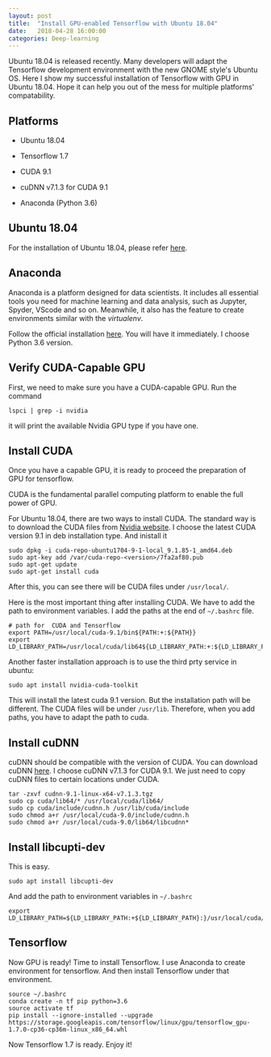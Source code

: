 ```yaml
---
layout: post
title:  "Install GPU-enabled Tensorflow with Ubuntu 18.04"
date:   2018-04-28 16:00:00
categories: Deep-learning
---
```


Ubuntu 18.04 is released recently. Many developers will adapt the Tensorflow development environment with the new GNOME style's Ubuntu OS. Here I show my successful installation of Tensorflow with GPU in Ubuntu 18.04. Hope it can help you out of the mess for multiple platforms' compatability.

## Platforms

- Ubuntu 18.04

- Tensorflow 1.7

- CUDA 9.1

- cuDNN v7.1.3 for CUDA 9.1

- Anaconda (Python 3.6)

## Ubuntu 18.04

For the installation of Ubuntu 18.04, please refer [here](https://tutorials.ubuntu.com/tutorial/tutorial-install-ubuntu-desktop?_ga=2.151141374.653516307.1524945589-1651284035.1524945589#0).

## Anaconda

Anaconda is a platform designed for data scientists. It includes all essential tools you need for machine learning and data analysis, such as Jupyter, Spyder, VScode and so on. Meanwhile, it also has the feature to create environments similar with the *virtualenv*.

Follow the official installation [here](https://www.anaconda.com/download/#linux). You will have it immediately. I choose Python 3.6 version.

## Verify CUDA-Capable GPU

First, we need to make sure you have a CUDA-capable GPU. Run the command

```
lspci | grep -i nvidia
```

it will print the available Nvidia GPU type if you have one.

## Install CUDA

Once you have a capable GPU, it is ready to proceed the preparation of GPU for tensorflow.

CUDA is the fundamental parallel computing platform to enable the full power of GPU.

For Ubuntu 18.04, there are two ways to install CUDA. The standard way is to download the CUDA files from [Nvidia website](https://developer.nvidia.com/cuda-downloads?target_os=Linux&target_arch=x86_64&target_distro=Ubuntu&target_version=1704&target_type=deblocal). I choose the latest CUDA version 9.1 in deb installation type. And inistall it

```
sudo dpkg -i cuda-repo-ubuntu1704-9-1-local_9.1.85-1_amd64.deb
sudo apt-key add /var/cuda-repo-<version>/7fa2af80.pub
sudo apt-get update
sudo apt-get install cuda
```

After this, you can see there will be CUDA files under `/usr/local/`.

Here is the most important thing after installing CUDA. We have to add the path to environment variables. I add the paths at the end of `~/.bashrc` file.

```
# path for  CUDA and Tensorflow
export PATH=/usr/local/cuda-9.1/bin${PATH:+:${PATH}}
export LD_LIBRARY_PATH=/usr/local/cuda/lib64${LD_LIBRARY_PATH:+:${LD_LIBRARY_PATH}}
```

Another faster installation approach is to use the third prty service in ubuntu:

```
sudo apt install nvidia-cuda-toolkit
```

This will install the latest cuda 9.1 version. But the installation path will be different. The CUDA files will be under `/usr/lib`. Therefore, when you add paths, you have to adapt the path to cuda.

## Install cuDNN 

cuDNN should be compatible with the version of CUDA. You can download cuDNN [here](https://developer.nvidia.com/rdp/cudnn-download). I choose cuDNN v7.1.3 for CUDA 9.1. We just need to copy cuDNN files to certain locations under CUDA.

```
tar -zxvf cudnn-9.1-linux-x64-v7.1.3.tgz 
sudo cp cuda/lib64/* /usr/local/cuda/lib64/
sudo cp cuda/include/cudnn.h /usr/lib/cuda/include
sudo chmod a+r /usr/local/cuda-9.0/include/cudnn.h
sudo chmod a+r /usr/local/cuda-9.0/lib64/libcudnn*
```

## Install libcupti-dev

This is easy.

```
sudo apt install libcupti-dev
```

And add the path to environment variables in `~/.bashrc`

```
export LD_LIBRARY_PATH=${LD_LIBRARY_PATH:+${LD_LIBRARY_PATH}:}/usr/local/cuda/extras/CUPTI/lib64
```

## Tensorflow

Now GPU is ready! Time to install Tensorflow. I use Anaconda to create environment for tensorflow. And then install Tensorflow under that environment.

```
source ~/.bashrc
conda create -n tf pip python=3.6
source activate tf
pip install --ignore-installed --upgrade https://storage.googleapis.com/tensorflow/linux/gpu/tensorflow_gpu-1.7.0-cp36-cp36m-linux_x86_64.whl
```

Now Tensorflow 1.7 is ready. Enjoy it!







